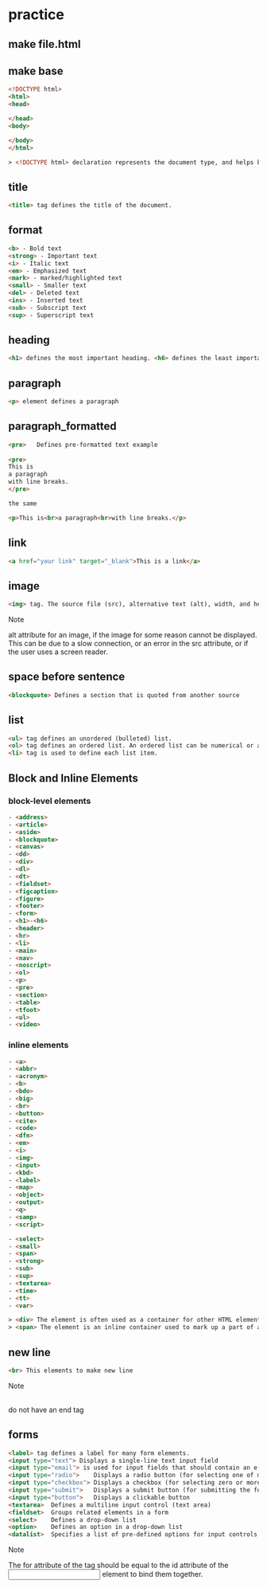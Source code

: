 # practice
## make file.html
## make base
```html
<!DOCTYPE html>
<html>
<head>

</head>
<body>

</body>
</html> 
```
```html
> <!DOCTYPE html> declaration represents the document type, and helps browsers to display web pages correctly
```

## title
```html
<title> tag defines the title of the document.
```

## format
```html
<b> - Bold text
<strong> - Important text
<i> - Italic text
<em> - Emphasized text
<mark> - marked/highlighted text
<small> - Smaller text
<del> - Deleted text
<ins> - Inserted text
<sub> - Subscript text
<sup> - Superscript text
```

## heading
```html
<h1> defines the most important heading. <h6> defines the least important heading
```

## paragraph
```html
<p> element defines a paragraph
```

## paragraph_formatted
```html
<pre>	Defines pre-formatted text example
 
<pre>
This is
a paragraph
with line breaks.
</pre> 

the same 

<p>This is<br>a paragraph<br>with line breaks.</p>
```

## link
```html
<a href="your link" target="_blank">This is a link</a>
```

## image
```html
<img> tag. The source file (src), alternative text (alt), width, and height are provided as attributes
```
> [!NOTE]
> alt attribute for an image, if the image for some reason cannot be displayed. This can be due to a slow connection, or an error in the src attribute, or if the user uses a screen reader.

## space before sentence
```html
<blockquote> Defines a section that is quoted from another source
```
## list
```html
<ul> tag defines an unordered (bulleted) list.
<ol> tag defines an ordered list. An ordered list can be numerical or alphabetical.
<li> tag is used to define each list item.
```

## Block and Inline Elements
### block-level elements
```html
- <address>
- <article>
- <aside>
- <blockquote>
- <canvas>
- <dd>
- <div>
- <dl>
- <dt>
- <fieldset>
- <figcaption>
- <figure>
- <footer>
- <form>
- <h1>-<h6>
- <header>
- <hr>
- <li>
- <main>
- <nav>
- <noscript>
- <ol>
- <p>
- <pre>
- <section>
- <table>
- <tfoot>
- <ul>
- <video>
```
### inline elements
```html
- <a>
- <abbr>
- <acronym>
- <b>
- <bdo>
- <big>
- <br>
- <button>
- <cite>
- <code>
- <dfn>
- <em>
- <i>
- <img>
- <input>
- <kbd>
- <label>
- <map>
- <object>
- <output>
- <q>
- <samp>
- <script>
```
```html
- <select>
- <small>
- <span>
- <strong>
- <sub>
- <sup>
- <textarea>
- <time>
- <tt>
- <var>
```

```html
> <div> The element is often used as a container for other HTML elements.
> <span> The element is an inline container used to mark up a part of a text, or a part of a document.
```

## new line
```html
<br> This elements to make new line
```
> [!NOTE]
> <br> do not have an end tag

## forms
```html
<label> tag defines a label for many form elements.
<input type="text">	Displays a single-line text input field
<input type="email"> is used for input fields that should contain an e-mail address.
<input type="radio">	Displays a radio button (for selecting one of many choices)
<input type="checkbox">	Displays a checkbox (for selecting zero or more of many choices)
<input type="submit">	Displays a submit button (for submitting the form)
<input type="button">	Displays a clickable button
<textarea>	Defines a multiline input control (text area)
<fieldset>	Groups related elements in a form
<select>	Defines a drop-down list
<option>	Defines an option in a drop-down list
<datalist>	Specifies a list of pre-defined options for input controls
```
> [!NOTE]
> The for attribute of the <label> tag should be equal to the id attribute of the <input> element to bind them together.